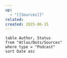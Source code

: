 ```yaml
---
up:
  - "[[Sources]]"
related: 
created: 2025-06-15
---
```


```dataview
table Author, Status
from "Atlas/Dots/Sources"
where type = "Podcast"
sort Date asc
```